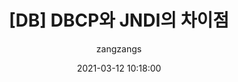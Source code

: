 ---
layout: post
current: post
thumbnail: 
cover:
navigation: True
title: '[DB] DBCP와 JNDI의 차이점'
date: 2021-03-12 10:18:00
tags: [database]
class: post-template
subclass: 'post'
author: zangzangs
---